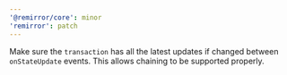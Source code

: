 ```yaml
---
'@remirror/core': minor
'remirror': patch
---
```


Make sure the `transaction` has all the latest updates if changed between `onStateUpdate` events. This allows chaining to be supported properly.
